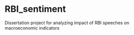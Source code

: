 # RBI_sentiment
Dissertation project for analyzing impact of RBI speeches on macroeconomic indicators
